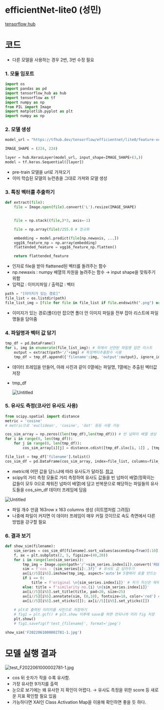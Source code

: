 # efficientNet-lite0 (성민)

[tensorflow hub](https://tfhub.dev/tensorflow/efficientnet/lite0/feature-vector/2)

# 코드

- 다른 모델을 사용하는 경우 2번, 3번 수정 필요

### 1. 모듈 임포트

```python
import os
import pandas as pd
import tensorflow_hub as hub
import tensorflow as tf
import numpy as np
from PIL import Image
import matplotlib.pyplot as plt
import numpy as np
```

### 2. 모델 생성

```python
model_url = "https://tfhub.dev/tensorflow/efficientnet/lite0/feature-vector/2"

IMAGE_SHAPE = (224, 224)

layer = hub.KerasLayer(model_url, input_shape=IMAGE_SHAPE+(3,))
model = tf.keras.Sequential([layer])
```

- pre-train 모델을 url로 가져오기
- 이미 학습된 모델의 뉴런층을 그대로 가져와 모델 생성

### 3. 특징 벡터를 추출하기

```python
def extract(file):
    file = Image.open(file).convert('L').resize(IMAGE_SHAPE)
		

    file = np.stack((file,)*3, axis=-1)

    file = np.array(file)/255.0 # 정규화

    embedding = model.predict(file[np.newaxis, ...])
    vgg16_feature_np = np.array(embedding)
    flattended_feature = vgg16_feature_np.flatten()

    return flattended_feature
```

- 인자로 file을 받아 flattened된 벡터를 돌려주는 함수
- np.newaxis : numpy 배열의 차원을 늘려주는 함수 → input shape을 맞춰주기 위함
- 입력값 : 이미지파일 / 출력값 : 벡터

```python
path = "[이미지가 있는 경로]"
file_list = os.listdir(path)
file_list_img = [file for file in file_list if file.endswith(".png") or file.endswith(".jpeg") or file.endswith(".jpg")]
```

- 이미지가 있는 경로(폴더)만 잡으면 폴더 안 이미지 파일을 전부 잡아 리스트에 파일명들을 담아줌

### 4. 파일명과 벡터 값 담기

```python
tmp_df = pd.DataFrame()
for i, img in enumerate(file_list_img): # 위에서 선언된 파일명 담은 리스트
    output = extract(path+'/'+img) # 특징벡터추출함수 사용
    tmp_df = tmp_df.append({'filename':img, 'output':output}, ignore_index=True)
```

- 데이터 프레임을 만들어, 아래 사진과 같이 0열에는 파일명, 1열에는 추출된 벡터값 저장
- tmp_df
    
    ![Untitled](efficientNet-lite0%20(%E1%84%89%E1%85%A5%E1%86%BC%E1%84%86%E1%85%B5%E1%86%AB)%20580b8e4958ca4f2da6e0cf242b191f55/Untitled.png)
    

### 5. 유사도 측정(코사인 유사도 사용)

```python
from scipy.spatial import distance
metric = 'cosine'
# metric으로 'euclidean', 'cosine', 'dot' 등등 사용 가능

cos_sim_array = np.zeros((len(tmp_df),len(tmp_df))) # 빈 넘파이 배열 생성
for i in range(0, len(tmp_df)):
    for j in range(0, len(tmp_df)):
        cos_sim_array[i][j] = distance.cdist([tmp_df.iloc[i, 1]] , [tmp_df.iloc[j, 1]], metric)[0]
```

```python
file_list = tmp_df['filename'].tolist()
cos_sim_df = pd.DataFrame(cos_sim_array, index=file_list, columns=file_list)
```

- metric에 어떤 값을 담느냐에 따라 유사도가 달라짐. [참고](https://docs.scipy.org/doc/scipy/reference/spatial.distance.html?highlight=distance)
- scipy의 거리 측정 모듈로 거리 측정하여 유사도 값들을 빈 넘파이 배열(정확히는 값들이 모두 0으로 채워진 넘파이 배열)에 담고 반복문으로 해당하는 파일들의 유사도들을 cos_sim_df 데이터 프레임에 담음

![Untitled](efficientNet-lite0%20(%E1%84%89%E1%85%A5%E1%86%BC%E1%84%86%E1%85%B5%E1%86%AB)%20580b8e4958ca4f2da6e0cf242b191f55/Untitled%201.png)

- 파일 개수 만큼 163row x 163 columns 생성 (히트맵처럼 그려짐)
- 나중에 파일이 커지면 이 데이터 프레임이 매우 커질 것이므로 속도 측면에서 다른 방법을 강구할 필요

### 6. 결과 보기

```python
def show_sim(filename):
    sim_series = cos_sim_df[filename].sort_values(ascending=True)[:10]
    f, ax = plt.subplots(2, 5, figsize=(40,20))
    for i in range(len(sim_series)): 
        tmp_img = Image.open(path+'/'+sim_series.index[i]).convert('RGB') # 이미지를 보기 위해 임시 변수 저장
        sim = f'cos : {sim_series[i]:.3f}' # 유사도 값 담아두기
        ax[i//5][i%5].imshow(tmp_img, aspect='auto')# 5열짜리 표를 만드는 것이므로 단순히 5로 나눈 나머지와 몫을 사용한 것임
        if i == 0: 
            title = f'original \n{sim_series.index[i]}' # 자기 자신은 제목을 original로 지정
        else: title = f'similarity no.{i} \n{sim_series.index[i]}'
        ax[i//5][i%5].set_title(title, pad=20, size=25) 
        ax[i//5][i%5].annotate(sim, (0,10), fontsize=18, color='red') # 유사도를 그림 좌측 상단에 표시
        ax[i//5][i%5].set_xticks([]); ax[i//5][i%5].set_yticks([])
    
    # plt로 출력된 이미지를 사진으로 저장하기
    # fig1 = plt.gcf() # plt.show 이후에 save를 하면 안되니까 미리 fig 저장
    plt.show()
    # fig1.savefig(f'test_{filename}', format='jpeg')
```

```python
show_sim('F2022061000002781-1.jpg')
```

# 모델 실행 결과

![test_F2022061000002781-1.jpg](efficientNet-lite0%20(%E1%84%89%E1%85%A5%E1%86%BC%E1%84%86%E1%85%B5%E1%86%AB)%20580b8e4958ca4f2da6e0cf242b191f55/test_F2022061000002781-1.jpg)

- cos 뒤 숫자가 작을 수록 유사함.
- 가장 유사한 9가지를 출력
- 눈으로 보기에는 왜 유사한 지 확인이 어렵다. → 유사도 측정을 위한 score 등 새로운 지표 확인할 필요 있음
- 가능하다면 XAI인 Class Activation Map을 이용해 확인하면 좋을 듯 하다.